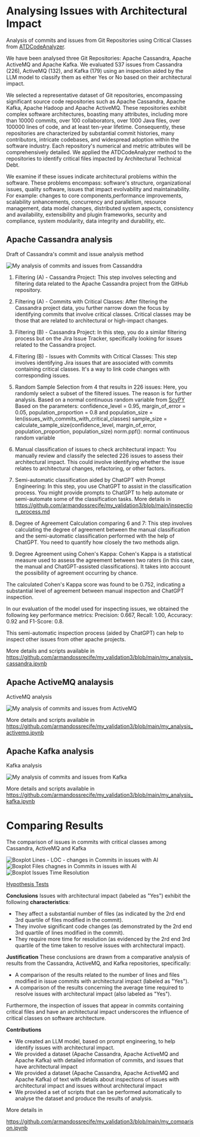 # Analysing Issues with Architectural Impact

Analysis of commits and issues from Git Repositories using Critical Classes from [ATDCodeAnalyzer](https://github.com/mining-software-repositories/cassandra/blob/main/data/AnalysisCassandraRepositoryFlow.png).

We have been analysed three Git Repositories: Apache Cassandra, Apache ActiveMQ and Apache Kafka. We evaluated 537 issues from Cassandra (226), ActiveMQ (132), and Kafka (179) using an inspection aided by the LLM model to classify them as either Yes or No based on their architectural impact.

We selected a representative dataset of Git repositories, encompassing significant source code repositories such as Apache Cassandra, Apache Kafka, Apache Hadoop and Apache ActiveMQ. These repositories exhibit complex software architectures, boasting many attributes, including more than 10000 commits, over 100 collaborators, over 1000 Java files, over 100000 lines of code, and at least ten-year lifetime. Consequently, these repositories are characterized by substantial commit histories, many contributors, intricate codebases, and widespread adoption within the software industry. Each repository's numerical and metric attributes will be comprehensively detailed. We applied the ATDCodeAnalyzer method to the repositories to identify critical files impacted by Architectural Technical Debt.

We examine if these issues indicate architectural problems within the software. These problems encompass: software's structure, organizational issues, quality software, issues that impact evolvability and maintainability. For example: changes to core components,performance improvements, scalability snhancements, concurrency and parallelism, resource management, data model changes, distributed system aspects, consistency and availability, extensibility and plugin frameworks, security and compliance, system modularity, data integrity and durability, etc.

## Apache Cassandra analysis

Draft of Cassandra's commit and issue analysis method

![My analysis of commits and issues from Cassanddra](https://raw.githubusercontent.com/armandossrecife/my_validation3/main/imagens/my_method_analysis_commits_issues.jpg)

1. Filtering (A) - Cassandra Project:
This step involves selecting and filtering data related to the Apache Cassandra project from the GitHub repository.

3. Filtering (A) - Commits with Critical Classes:
After filtering the Cassandra project data, you further narrow down the focus by identifying commits that involve critical classes. Critical classes may be those that are related to architectural or high-impact changes.

4. Filtering (B) - Cassandra Project:
In this step, you do a similar filtering process but on the Jira Issue Tracker, specifically looking for issues related to the Cassandra project.

5. Filtering (B) - Issues with Commits with Critical Classes:
This step involves identifying Jira issues that are associated with commits containing critical classes. It's a way to link code changes with corresponding issues.

6. Random Sample Selection from 4 that results in 226 issues:
Here, you randomly select a subset of the filtered issues. The reason  is for further analysis.
Based on a normal continuous random variable from [ScyPY](https://docs.scipy.org/doc/scipy/reference/generated/scipy.stats.norm.html)
Based on the parameters: confidence_level = 0.95, margin_of_error = 0.05, population_proportion = 0.8 and population_size = len(issues_with_commits_with_critical_classes)
sample_size = calculate_sample_size(confidence_level, margin_of_error, population_proportion, population_size)
norm.ppf(): normal continuous random variable

7. Manual classification of issues to check architectural impact:
You manually review and classify the selected 226 issues to assess their architectural impact. This could involve identifying whether the issue relates to architectural changes, refactoring, or other factors.

8. Semi-automatic classification aided by ChatGPT with Prompt Engineering:
In this step, you use ChatGPT to assist in the classification process. You might provide prompts to ChatGPT to help automate or semi-automate some of the classification tasks. More details in https://github.com/armandossrecife/my_validation3/blob/main/inspection_process.md

9. Degree of Agreement Calculation comparing 6 and 7:
This step involves calculating the degree of agreement between the manual classification and the semi-automatic classification performed with the help of ChatGPT. You need to quantify how closely the two methods align.

10. Degree Agreement using Cohen's Kappa:
Cohen's Kappa is a statistical measure used to assess the agreement between two raters (in this case, the manual and ChatGPT-assisted classifications). It takes into account the possibility of agreement occurring by chance.

The calculated Cohen's Kappa score was found to be 0.752, indicating a substantial level of agreement between manual inspection and ChatGPT inspection.

In our evaluation of the model used for inspecting issues, we obtained the following key performance metrics: Precision: 0.667, Recall: 1.00, Accuracy: 0.92 and F1-Score: 0.8. 

This semi-automatic inspection process (aided by ChatGPT) can help to inspect other issues from other apache projects. 

More details and scripts available in https://github.com/armandossrecife/my_validation3/blob/main/my_analysis_cassandra.ipynb

## Apache ActiveMQ analaysis

ActiveMQ analysis

![My analysis of commits and issues from ActiveMQ](https://github.com/armandossrecife/my_validation3/blob/main/imagens/my_method_analysis_commits_issues_activemq.jpg)

More details and scripts available in https://github.com/armandossrecife/my_validation3/blob/main/my_analysis_activemq.ipynb

## Apache Kafka analysis

Kafka analysis

![My analysis of commits and issues from Kafka](https://github.com/armandossrecife/my_validation3/blob/main/imagens/my_method_analysis_commits_issues_kafka.jpg)

More details and scripts available in https://github.com/armandossrecife/my_validation3/blob/main/my_analysis_kafka.ipynb

# Comparing Results

The comparison of issues in commits with critical classes among Cassandra, ActiveMQ and Kafka

![Boxplot Lines - LOC - changes in Commits in issues with AI](https://github.com/armandossrecife/my_validation3/blob/main/imagens/boxplot_lines_chagnes_in_commits_issues_with_ai.png)
![Boxplot Files chagnes in Commits in issues with AI](https://github.com/armandossrecife/my_validation3/blob/main/imagens/boxplot_files_chages_in_commits_issues_with_ai.png)
![Boxplot Issues Time Resolution](https://github.com/armandossrecife/my_validation3/blob/main/imagens/boxplot_timeresolution_issues.png)

[Hypothesis Tests](https://github.com/armandossrecife/my_validation3/blob/main/my_hypothesis_tests.md)

**Conclusions**
Issues with architectural impact (labeled as "Yes") exhibit the following **characteristics**:
- They affect a substantial number of files (as indicated by the 2rd end 3rd quartile of files modified in the commit).
- They involve significant code changes (as demonstrated by the 2rd end 3rd quartile of lines modified in the commit).
- They require more time for resolution (as evidenced by the 2rd end 3rd quartile of the time taken to resolve issues with architectural impact).

**Justification**
These conclusions are drawn from a comparative analysis of results from the Cassandra, ActiveMQ, and Kafka repositories, specifically:
- A comparison of the results related to the number of lines and files modified in issue commits with architectural impact (labeled as "Yes").
- A comparison of the results concerning the average time required to resolve issues with architectural impact (also labeled as "Yes").

Furthermore, the inspection of issues that appear in commits containing critical files and have an architectural impact underscores the influence of critical classes on software architecture.

**Contributions**

- We created an LLM model, based on prompt engineering, to help identify issues with architectural impact.
- We provided a dataset (Apache Cassandra, Apache ActiveMQ and Apache Kafka) with detailed information of commits, and issues that have architectural impact
- We provided a dataset (Apache Cassandra, Apache ActiveMQ and Apache Kafka) of text with details about inspections of issues with architectural impact and issues without architectural impact
- We provided a set of scripts that can be performed automatically to analyse the dataset and produce the results of analysis. 

More details in 

https://github.com/armandossrecife/my_validation3/blob/main/my_comparison.ipynb
